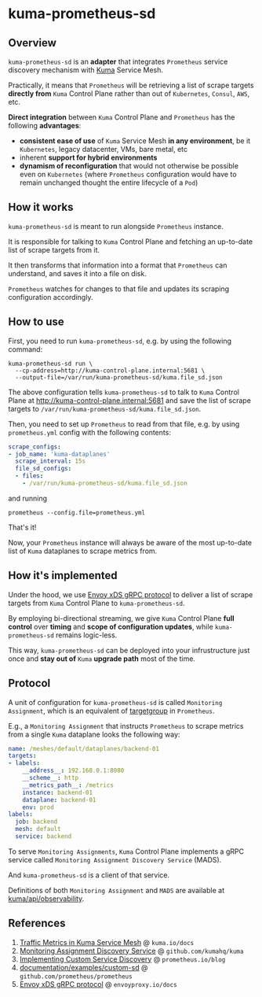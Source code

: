 # kuma-prometheus-sd

## Overview

`kuma-prometheus-sd` is an **adapter** that integrates `Prometheus` service discovery mechanism with [Kuma](https://kuma.io) Service Mesh.

Practically, it means that `Prometheus` will be retrieving a list of scrape targets **directly from** `Kuma` Control Plane rather than out of `Kubernetes`, `Consul`, `AWS`, etc.

**Direct integration** between `Kuma` Control Plane and `Prometheus` has the following **advantages**:
* **consistent ease of use** of `Kuma` Service Mesh **in any environment**, be it `Kubernetes`, legacy datacenter, VMs, bare metal, etc
* inherent **support for hybrid environments**
* **dynamism of reconfiguration** that would not otherwise be possible even on `Kubernetes` (where `Prometheus` configuration would have to remain unchanged thought the entire lifecycle of a `Pod`)

## How it works

`kuma-prometheus-sd` is meant to run alongside `Prometheus` instance.

It is responsible for talking to `Kuma` Control Plane and fetching an up-to-date list of scrape targets from it.

It then transforms that information into a format that `Prometheus` can understand, and saves it into a file on disk.

`Prometheus` watches for changes to that file and updates its scraping configuration accordingly.

## How to use

First, you need to run `kuma-prometheus-sd`, e.g. by using the following command:

```shell
kuma-prometheus-sd run \
  --cp-address=http://kuma-control-plane.internal:5681 \
  --output-file=/var/run/kuma-prometheus-sd/kuma.file_sd.json
```

The above configuration tells `kuma-prometheus-sd` to talk to `Kuma` Control Plane at http://kuma-control-plane.internal:5681 and save the list of scrape targets to `/var/run/kuma-prometheus-sd/kuma.file_sd.json`.

Then, you need to set up `Prometheus` to read from that file, e.g. by using `prometheus.yml` config with the following contents:

```yaml
scrape_configs:
- job_name: 'kuma-dataplanes'
  scrape_interval: 15s
  file_sd_configs:
  - files:
    - /var/run/kuma-prometheus-sd/kuma.file_sd.json
```

and running

```shell
prometheus --config.file=prometheus.yml
```

That's it!

Now, your `Prometheus` instance will always be aware of the most up-to-date list of `Kuma` dataplanes to scrape metrics from.

## How it's implemented

Under the hood, we use [Envoy xDS gRPC protocol](https://www.envoyproxy.io/docs/envoy/latest/api-docs/xds_protocol) to deliver a list of scrape targets from `Kuma` Control Plane to `kuma-prometheus-sd`.

By employing bi-directional streaming, we give `Kuma` Control Plane  **full control** over **timing** and **scope of configuration updates**, while `kuma-prometheus-sd` remains logic-less.

This way, `kuma-prometheus-sd` can be deployed into your infrustructure just once and **stay out of** `Kuma` **upgrade path** most of the time.

## Protocol

A unit of configuration for `kuma-prometheus-sd` is called `Monitoring Assignment`, which is an equivalent of [targetgroup](https://github.com/prometheus/prometheus/blob/master/discovery/targetgroup/targetgroup.go) in `Prometheus`.

E.g., a `Monitoring Assignment` that instructs `Prometheus` to scrape metrics from a single `Kuma` dataplane looks the following way:

```yaml
name: /meshes/default/dataplanes/backend-01
targets:
- labels:
    __address__: 192.168.0.1:8080
    __scheme__: http
    __metrics_path__: /metrics
    instance: backend-01
    dataplane: backend-01
    env: prod
labels:
  job: backend
  mesh: default
  service: backend
```

To serve `Monitoring Assignments`, `Kuma` Control Plane implements a gRPC service called `Monitoring Assignment Discovery Service` (MADS).

And `kuma-prometheus-sd` is a client of that service.

Definitions of both `Monitoring Assignment` and `MADS` are available at [kuma/api/observability](https://github.com/kumahq/kuma/blob/master/api/observability/v1alpha1/mads.proto).

## References

1. [Traffic Metrics in Kuma Service Mesh](https://kuma.io/docs/latest/policies/#traffic-metrics) @ `kuma.io/docs`
2. [Monitoring Assignment Discovery Service](https://github.com/kumahq/kuma/blob/master/api/observability/v1alpha1/mads.proto) @ `github.com/kumahq/kuma`
3. [Implementing Custom Service Discovery](https://prometheus.io/blog/2018/07/05/implementing-custom-sd/) @ `prometheus.io/blog`
4. [documentation/examples/custom-sd](https://github.com/prometheus/prometheus/tree/master/documentation/examples/custom-sd) @ `github.com/prometheus/prometheus`
5. [Envoy xDS gRPC protocol](https://www.envoyproxy.io/docs/envoy/latest/api-docs/xds_protocol) @ `envoyproxy.io/docs`
